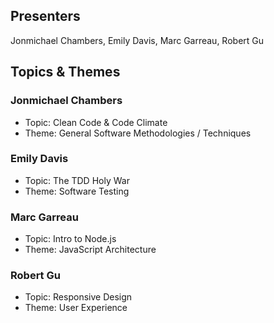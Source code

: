 ## Presenters

Jonmichael Chambers, Emily Davis, Marc Garreau, Robert Gu

## Topics & Themes

### Jonmichael Chambers

* Topic: Clean Code & Code Climate
* Theme: General Software Methodologies / Techniques

### Emily Davis

* Topic: The TDD Holy War
* Theme: Software Testing

### Marc Garreau

* Topic: Intro to Node.js
* Theme: JavaScript Architecture

### Robert Gu

* Topic: Responsive Design
* Theme: User Experience
